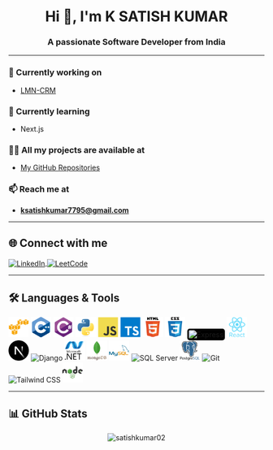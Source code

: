 <h1 align="center">Hi 👋, I'm K SATISH KUMAR</h1>
<h3 align="center">A passionate Software Developer from India</h3>

---

### 🔭 Currently working on
- [LMN-CRM](https://github.com/SATISHKUMAR02/LMN-CRM)

### 🌱 Currently learning
- Next.js

### 👨‍💻 All my projects are available at
- [My GitHub Repositories](https://github.com/SATISHKUMAR02/)

### 📫 Reach me at
- **ksatishkumar7795@gmail.com**

---

## 🌐 Connect with me

<p align="left">
  <a href="https://linkedin.com/in/satish-kumar-a348aa321/" target="_blank" rel="noreferrer">
    <img align="center" src="https://skillicons.dev/icons?i=linkedin" alt="LinkedIn" height="40" />
  </a>
  <a href="https://leetcode.com/u/satishkumar02/" target="_blank" rel="noreferrer">
    <img align="center" src="https://cdn.jsdelivr.net/gh/devicons/devicon/icons/leetcode/leetcode-original.svg" alt="LeetCode" height="40" />
  </a>
</p>

---

## 🛠️ Languages & Tools

<p align="left">
  <img src="https://raw.githubusercontent.com/devicons/devicon/master/icons/amazonwebservices/amazonwebservices-original.svg" alt="AWS" width="40" height="40"/>
  <img src="https://raw.githubusercontent.com/devicons/devicon/master/icons/cplusplus/cplusplus-original.svg" alt="C++" width="40" height="40"/>
  <img src="https://raw.githubusercontent.com/devicons/devicon/master/icons/csharp/csharp-original.svg" alt="C#" width="40" height="40"/>
  <img src="https://raw.githubusercontent.com/devicons/devicon/master/icons/python/python-original.svg" alt="Python" width="40" height="40"/>
  <img src="https://raw.githubusercontent.com/devicons/devicon/master/icons/javascript/javascript-original.svg" alt="JavaScript" width="40" height="40"/>
  <img src="https://raw.githubusercontent.com/devicons/devicon/master/icons/typescript/typescript-original.svg" alt="TypeScript" width="40" height="40"/>
  <img src="https://raw.githubusercontent.com/devicons/devicon/master/icons/html5/html5-original-wordmark.svg" alt="HTML5" width="40" height="40"/>
  <img src="https://raw.githubusercontent.com/devicons/devicon/master/icons/css3/css3-original-wordmark.svg" alt="CSS3" width="40" height="40"/>
  
  <!-- Express.js icon with black bg -->
  <img src="https://cdn.jsdelivr.net/gh/devicons/devicon/icons/express/express-original-wordmark.svg" alt="Express" width="40" height="40" style="background-color:#000000; border-radius:5px; padding:3px;" />
  
  <img src="https://raw.githubusercontent.com/devicons/devicon/master/icons/react/react-original-wordmark.svg" alt="React" width="40" height="40"/>
  <img src="https://raw.githubusercontent.com/devicons/devicon/master/icons/nextjs/nextjs-original.svg" alt="Next.js" width="40" height="40"/>

  <img src="https://cdn.worldvectorlogo.com/logos/django.svg" alt="Django" width="40" height="40"/>
  <img src="https://raw.githubusercontent.com/devicons/devicon/master/icons/dot-net/dot-net-original-wordmark.svg" alt=".NET" width="40" height="40"/>

  <img src="https://raw.githubusercontent.com/devicons/devicon/master/icons/mongodb/mongodb-original-wordmark.svg" alt="MongoDB" width="40" height="40"/>
  <img src="https://raw.githubusercontent.com/devicons/devicon/master/icons/mysql/mysql-original-wordmark.svg" alt="MySQL" width="40" height="40"/>
  <img src="https://www.svgrepo.com/show/303229/microsoft-sql-server-logo.svg" alt="SQL Server" width="40" height="40"/>
  <img src="https://raw.githubusercontent.com/devicons/devicon/master/icons/postgresql/postgresql-original-wordmark.svg" alt="PostgreSQL" width="40" height="40"/>
  
  <img src="https://www.vectorlogo.zone/logos/git-scm/git-scm-icon.svg" alt="Git" width="40" height="40"/>
  <img src="https://www.vectorlogo.zone/logos/tailwindcss/tailwindcss-icon.svg" alt="Tailwind CSS" width="40" height="40"/>
  <img src="https://raw.githubusercontent.com/devicons/devicon/master/icons/nodejs/nodejs-original-wordmark.svg" alt="Node.js" width="40" height="40"/>
</p>

---

## 📊 GitHub Stats

<p align="center">
  <img src="https://github-readme-stats.vercel.app/api/top-langs?username=satishkumar02&show_icons=true&locale=en&layout=compact&theme=radical" alt="satishkumar02" />
</p>

